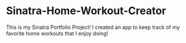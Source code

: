 # Sinatra-Home-Workout-Creator
This is my Sinatra Portfolio Project! I created an app to keep track of my favorite home workouts that I enjoy doing!
